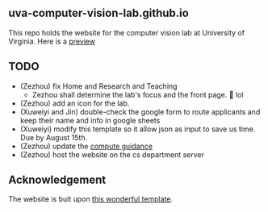 ## uva-computer-vision-lab.github.io

This repo holds the website for the computer vision lab at University of Virginia. Here is a [preview](uva-computer-vision-lab.github.io)

## TODO

* (Zezhou) fix Home and Research and Teaching
    - Zezhou shall determine the lab's focus and the front page. :slightly_smiling_face: lol
* (Zezhou) add an icon for the lab.
* (Xuweiyi and Jin) double-check the google form to route applicants and keep their name and info in google sheets
* (Xuweiyi) modify this template so it allow json as input to save us time. Due by August 15th.
* (Zezhou) update the [compute guidance](https://uva-computer-vision-lab.github.io/compute-guide/)
* (Zezhou) host the website on the cs department server

## Acknowledgement

The website is buit upon [this wonderful template](https://github.com/photonlines/Research-Lab-Website).
